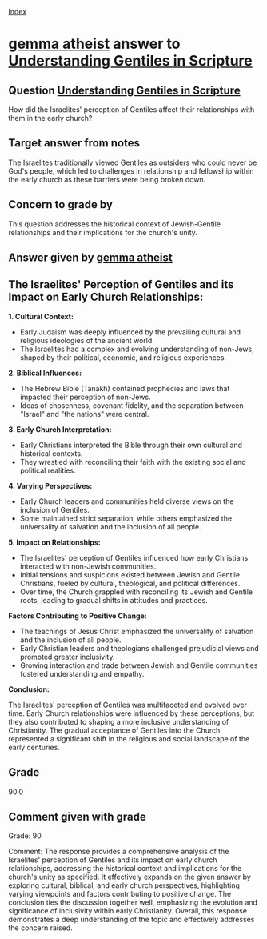 
[Index](../../index.md)
# [gemma atheist](../../answering_models/gemma_atheist.md) answer to [Understanding Gentiles in Scripture](../../questions/Understanding_Gentiles_in_Scripture.md)

## Question [Understanding Gentiles in Scripture](../../questions/Understanding_Gentiles_in_Scripture.md)
How did the Israelites' perception of Gentiles affect their relationships with them in the early church?

## Target answer from notes
The Israelites traditionally viewed Gentiles as outsiders who could never be God's people, which led to challenges in relationship and fellowship within the early church as these barriers were being broken down.

## Concern to grade by
This question addresses the historical context of Jewish-Gentile relationships and their implications for the church's unity.

## Answer given by [gemma atheist](../../answering_models/gemma_atheist.md)
## The Israelites' Perception of Gentiles and its Impact on Early Church Relationships:

**1. Cultural Context:**

* Early Judaism was deeply influenced by the prevailing cultural and religious ideologies of the ancient world.
* The Israelites had a complex and evolving understanding of non-Jews, shaped by their political, economic, and religious experiences.


**2. Biblical Influences:**

* The Hebrew Bible (Tanakh) contained prophecies and laws that impacted their perception of non-Jews.
* Ideas of chosenness, covenant fidelity, and the separation between "Israel" and "the nations" were central.


**3. Early Church Interpretation:**

* Early Christians interpreted the Bible through their own cultural and historical contexts.
* They wrestled with reconciling their faith with the existing social and political realities.


**4. Varying Perspectives:**

* Early Church leaders and communities held diverse views on the inclusion of Gentiles.
* Some maintained strict separation, while others emphasized the universality of salvation and the inclusion of all people.


**5. Impact on Relationships:**

* The Israelites' perception of Gentiles influenced how early Christians interacted with non-Jewish communities.
* Initial tensions and suspicions existed between Jewish and Gentile Christians, fueled by cultural, theological, and political differences.
* Over time, the Church grappled with reconciling its Jewish and Gentile roots, leading to gradual shifts in attitudes and practices.


**Factors Contributing to Positive Change:**

* The teachings of Jesus Christ emphasized the universality of salvation and the inclusion of all people.
* Early Christian leaders and theologians challenged prejudicial views and promoted greater inclusivity.
* Growing interaction and trade between Jewish and Gentile communities fostered understanding and empathy.


**Conclusion:**

The Israelites' perception of Gentiles was multifaceted and evolved over time. Early Church relationships were influenced by these perceptions, but they also contributed to shaping a more inclusive understanding of Christianity. The gradual acceptance of Gentiles into the Church represented a significant shift in the religious and social landscape of the early centuries.

## Grade
90.0

## Comment given with grade
Grade: 90

Comment: The response provides a comprehensive analysis of the Israelites' perception of Gentiles and its impact on early church relationships, addressing the historical context and implications for the church's unity as specified. It effectively expands on the given answer by exploring cultural, biblical, and early church perspectives, highlighting varying viewpoints and factors contributing to positive change. The conclusion ties the discussion together well, emphasizing the evolution and significance of inclusivity within early Christianity. Overall, this response demonstrates a deep understanding of the topic and effectively addresses the concern raised.
